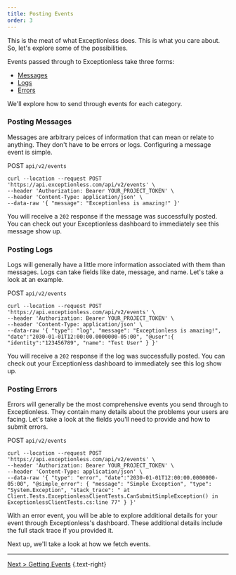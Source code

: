 ```yaml
---
title: Posting Events
order: 3
---
```


This is the meat of what Exceptionless does. This is what you care about. So, let's explore some of the possibilities. 

Events passed through to Exceptionless take three forms: 

* [Messages](#posting-messages)  
* [Logs](#posting-logs)  
* [Errors](#posting-events)  

We'll explore how to send through events for each category. 

### Posting Messages

Messages are arbitrary peices of information that can mean or relate to anything. They don't have to be errors or logs. Configuring a message event is simple. 

POST `api/v2/events`  

```
curl --location --request POST 'https://api.exceptionless.com/api/v2/events' \
--header 'Authorization: Bearer YOUR_PROJECT_TOKEN' \
--header 'Content-Type: application/json' \
--data-raw '{ "message": "Exceptionless is amazing!" }'
```

You will receive a `202` response if the message was successfully posted. You can check out your Exceptionless dashboard to immediately see this message show up. 


### Posting Logs  

Logs will generally have a little more information associated with them than messages. Logs can take fields like date, message, and name. Let's take a look at an example. 

POST `api/v2/events` 

```
curl --location --request POST 'https://api.exceptionless.com/api/v2/events' \
--header 'Authorization: Bearer YOUR_PROJECT_TOKEN' \
--header 'Content-Type: application/json' \
--data-raw '{ "type": "log", "message": "Exceptionless is amazing!", "date":"2030-01-01T12:00:00.0000000-05:00", "@user":{ "identity":"123456789", "name": "Test User" } }'
```

You will receive a `202` response if the log was successfully posted. You can check out your Exceptionless dashboard to immediately see this log show up. 

### Posting Errors  

Errors will generally be the most comprehensive events you send through to Exceptionless. They contain many details about the problems your users are facing. Let's take a look at the fields you'll need to provide and how to submit errors. 

POST `api/v2/events` 

```
curl --location --request POST 'https://api.exceptionless.com/api/v2/events' \
--header 'Authorization: Bearer YOUR_PROJECT_TOKEN' \
--header 'Content-Type: application/json' \
--data-raw '{ "type": "error", "date":"2030-01-01T12:00:00.0000000-05:00", "@simple_error": { "message": "Simple Exception", "type": "System.Exception", "stack_trace": " at Client.Tests.ExceptionlessClientTests.CanSubmitSimpleException() in ExceptionlessClientTests.cs:line 77" } }'
```

With an error event, you will be able to explore additional details for your event through Exceptionless's dashboard. These additional details include the full stack trace if you provided it. 

Next up, we'll take a look at how we fetch events. 

---

[Next > Getting Events](getting-events) {.text-right}